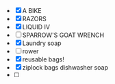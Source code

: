 - [x] A BIKE
- [x] RAZORS
- [x] LIQUID IV
- [ ] SPARROW'S GOAT WRENCH
- [x] Laundry soap
- [ ] rower
- [x] reusable bags!
- [x] ziplock bags dishwasher soap
- [ ] 